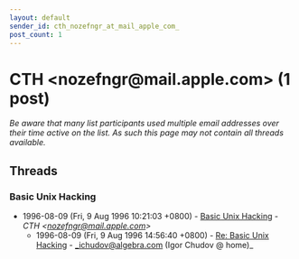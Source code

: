 ```yaml
---
layout: default
sender_id: cth_nozefngr_at_mail_apple_com_
post_count: 1
---
```


# CTH <nozefngr<span>@</span>mail.apple.com> (1 post)

_Be aware that many list participants used multiple email addresses over their time active on the list. As such this page may not contain all threads available._

## Threads

### Basic Unix Hacking
+ 1996-08-09 (Fri, 9 Aug 1996 10:21:03 +0800) - [Basic Unix Hacking](/archive/1996/08/bd5a01ebc07d814977b11923a24c40fdb5f330ba9e4721045ca80af04c2d6fec) - _CTH \<nozefngr@mail.apple.com\>_
  + 1996-08-09 (Fri, 9 Aug 1996 14:56:40 +0800) - [Re: Basic Unix Hacking](/archive/1996/08/c4246e55108384e5805f400498b5b37d59701d58fe9894b8d4bea5ba5d0d13ec) - _ichudov@algebra.com (Igor Chudov @ home)_

